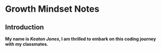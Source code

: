# Growth Mindset Notes

## Introduction 
**My name is _Keaton Jones_, I am thrilled to embark on this coding journey with my classmates.**
